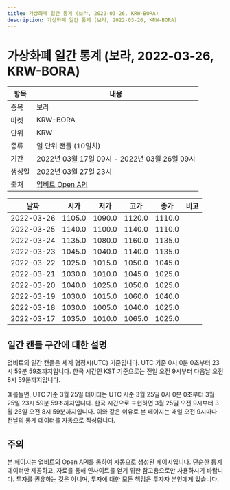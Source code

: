 ```yaml
---
title: 가상화폐 일간 통계 (보라, 2022-03-26, KRW-BORA)
description: 가상화폐 일간 통계 (보라, 2022-03-26, KRW-BORA)
---
```


가상화폐 일간 통계 (보라, 2022-03-26, KRW-BORA)
===

|항목|내용|
|--|--|
|종목|보라|
|마켓|KRW-BORA|
|단위|KRW|
|종류|일 단위 캔들 (10일치)|
|기간|2022년 03월 17일 09시 - 2022년 03월 26일 09시|
|생성일|2022년 03월 27일 23시|
|출처|[업비트 Open API](https://docs.upbit.com)|


|날짜|시가|저가|고가|종가|비고|
|--|--|--|--|--|--|
|2022-03-26|1105.0|1090.0|1120.0|1110.0|    |
|2022-03-25|1140.0|1100.0|1140.0|1110.0|    |
|2022-03-24|1135.0|1080.0|1160.0|1135.0|    |
|2022-03-23|1045.0|1040.0|1140.0|1135.0|    |
|2022-03-22|1025.0|1015.0|1050.0|1045.0|    |
|2022-03-21|1030.0|1010.0|1045.0|1025.0|    |
|2022-03-20|1040.0|1025.0|1050.0|1025.0|    |
|2022-03-19|1030.0|1015.0|1060.0|1040.0|    |
|2022-03-18|1030.0|1005.0|1040.0|1025.0|    |
|2022-03-17|1035.0|1010.0|1065.0|1025.0|    |


일간 캔들 구간에 대한 설명
---


업비트의 일간 캔들은 세계 협정시(UTC) 기준입니다. 
UTC 기준 0시 0분 0초부터 23시 59분 59초까지입니다. 
한국 시간인 KST 기준으로는 전일 오전 9시부터 다음날 오전 8시 59분까지입니다. 


예를들면, UTC 기준 3월 25일 데이터는 UTC 시준 3월 25일 0시 0분 0초부터 3월 25일 23시 59분 59초까지입니다. 
한국 시간으로 표현하면 3월 25일 오전 9시부터 3월 26일 오전 8시 59분까지입니다. 
이와 같은 이유로 본 페이지는 매일 오전 9시마다 전날의 통계 데이터를 자동으로 작성합니다. 


주의
---


본 페이지는 업비트의 Open API를 통하여 자동으로 생성된 페이지입니다. 
단순한 통계 데이터만 제공하고, 자료를 통해 인사이트를 얻기 위한 참고용으로만 사용하시기 바랍니다. 
투자를 권유하는 것은 아니며, 투자에 대한 모든 책임은 투자자 본인에게 있습니다. 
